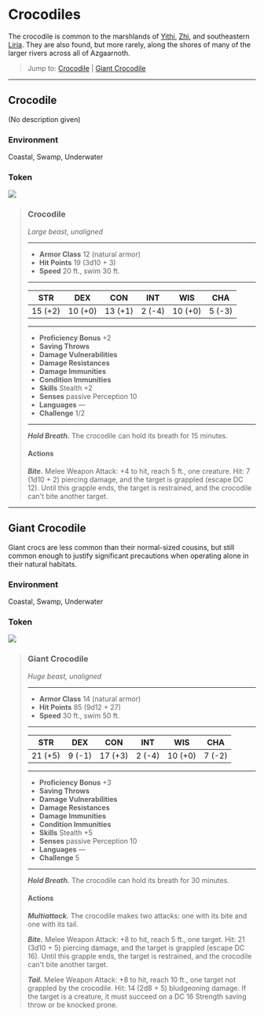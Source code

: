 # Crocodiles
The crocodile is common to the marshlands of [Yithi](../Nations/Yithi.md), [Zhi](../Nations/Zhi.md), and southeastern [Liria](../Nations/Liria.md). They are also found, but more rarely, along the shores of many of the larger rivers across all of Azgaarnoth.

> Jump to: [Crocodile](Crocodiles.md#crocodile) | [Giant Crocodile](Crocodiles.md#giant-crocodile)

---

## Crocodile
(No description given)

### Environment
Coastal, Swamp, Underwater

### Token
![](Crocodile-Token.png)

>### Crocodile
>*Large beast, unaligned*
>___
>- **Armor Class** 12 (natural armor)
>- **Hit Points** 19 (3d10 + 3)
>- **Speed** 20 ft., swim 30 ft.
>___
>|**STR**|**DEX**|**CON**|**INT**|**WIS**|**CHA**|
>|:---:|:---:|:---:|:---:|:---:|:---:|
>|15 (+2)|10 (+0)|13 (+1)|2 (-4)|10 (+0)|5 (-3)|
>
>___
>- **Proficiency Bonus** +2
>- **Saving Throws** 
>- **Damage Vulnerabilities** 
>- **Damage Resistances** 
>- **Damage Immunities** 
>- **Condition Immunities** 
>- **Skills** Stealth +2
>- **Senses** passive Perception 10
>- **Languages** —
>- **Challenge** 1/2
>___
>***Hold Breath.*** The crocodile can hold its breath for 15 minutes.
>
>#### Actions
>***Bite.*** Melee Weapon Attack: +4 to hit, reach 5 ft., one creature. Hit: 7 (1d10 + 2) piercing damage, and the target is grappled (escape DC 12). Until this grapple ends, the target is restrained, and the crocodile can't bite another target.
>

---

## Giant Crocodile
Giant crocs are less common than their normal-sized cousins, but still common enough to justify significant precautions when operating alone in their natural habitats.

### Environment
Coastal, Swamp, Underwater

### Token
![](GiantCrocodile-Token.png)

>### Giant Crocodile
>*Huge beast, unaligned*
>___
>- **Armor Class** 14 (natural armor)
>- **Hit Points** 85 (9d12 + 27)
>- **Speed** 30 ft., swim 50 ft.
>___
>|**STR**|**DEX**|**CON**|**INT**|**WIS**|**CHA**|
>|:---:|:---:|:---:|:---:|:---:|:---:|
>|21 (+5)|9 (-1)|17 (+3)|2 (-4)|10 (+0)|7 (-2)|
>
>___
>- **Proficiency Bonus** +3
>- **Saving Throws** 
>- **Damage Vulnerabilities** 
>- **Damage Resistances** 
>- **Damage Immunities** 
>- **Condition Immunities** 
>- **Skills** Stealth +5
>- **Senses** passive Perception 10
>- **Languages** —
>- **Challenge** 5
>___
>***Hold Breath.*** The crocodile can hold its breath for 30 minutes.
>
>#### Actions
>***Multiattack.*** The crocodile makes two attacks: one with its bite and one with its tail.
>
>***Bite.*** Melee Weapon Attack: +8 to hit, reach 5 ft., one target. Hit: 21 (3d10 + 5) piercing damage, and the target is grappled (escape DC 16). Until this grapple ends, the target is restrained, and the crocodile can't bite another target.
>
>***Tail.*** Melee Weapon Attack: +8 to hit, reach 10 ft., one target not grappled by the crocodile. Hit: 14 (2d8 + 5) bludgeoning damage. If the target is a creature, it must succeed on a DC 16 Strength saving throw or be knocked prone.
>

